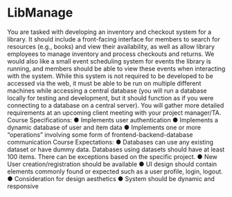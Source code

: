 # LibManage
You are tasked with developing an inventory and checkout system for a library. It should include
a front-facing interface for members to search for resources (e.g., books) and view their
availability, as well as allow library employees to manage inventory and process checkouts and
returns. We would also like a small event scheduling system for events the library is running,
and members should be able to view these events when interacting with the system.
While this system is not required to be developed to be accessed via the web, it must be able to
be run on multiple different machines while accessing a central database (you will run a
database locally for testing and development, but it should function as if you were connecting to
a database on a central server). You will gather more detailed requirements at an upcoming
client meeting with your project manager/TA.
Course Specifications:
● Implements user authentication
● Implements a dynamic database of user and item data
● Implements one or more “operations” involving some form of frontend-backend-database
communication
Course Expectations:
● Databases can use any existing dataset or have dummy data. Databases using datasets
should have at least 100 items. There can be exceptions based on the specific project.
● New User creation/registration should be available
● UI design should contain elements commonly found or expected such as a user profile,
login, logout.
● Consideration for design aesthetics
● System should be dynamic and responsive
